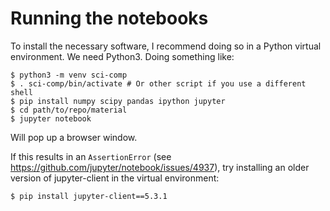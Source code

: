 # Running the notebooks

To install the necessary software, I recommend doing so in a Python
virtual environment. We need Python3. Doing something like:

```shell
$ python3 -m venv sci-comp
$ . sci-comp/bin/activate # Or other script if you use a different shell
$ pip install numpy scipy pandas ipython jupyter
$ cd path/to/repo/material
$ jupyter notebook
```

Will pop up a browser window.

If this results in an `AssertionError` (see
https://github.com/jupyter/notebook/issues/4937), try installing an
older version of jupyter-client in the virtual environment:

```shell
$ pip install jupyter-client==5.3.1
```
